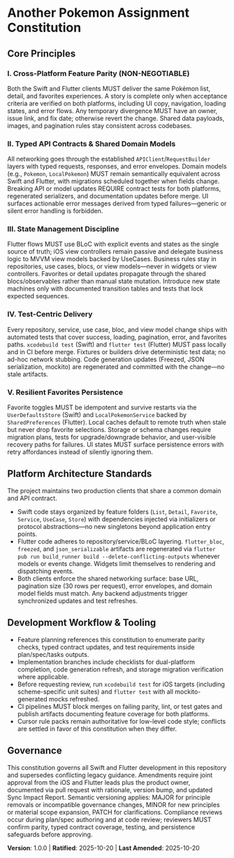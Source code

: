 <!--
Sync Impact Report
Version change: (initial) → 1.0.0
Modified principles:
- (new) → I. Cross-Platform Feature Parity (NON-NEGOTIABLE)
- (new) → II. Typed API Contracts & Shared Domain Models
- (new) → III. State Management Discipline
- (new) → IV. Test-Centric Delivery
- (new) → V. Resilient Favorites Persistence
Added sections:
- Core Principles
- Platform Architecture Standards
- Development Workflow & Tooling
Removed sections: None
Templates requiring updates:
- ⚠ pending .specify/templates/plan-template.md (embed parity gates and platform structure)
- ⚠ pending .specify/templates/spec-template.md (call out dual-platform acceptance criteria)
- ⚠ pending .specify/templates/tasks-template.md (provide iOS + Flutter task scaffolding)
Follow-up TODOs: None
-->
# Another Pokemon Assignment Constitution

## Core Principles

### I. Cross-Platform Feature Parity (NON-NEGOTIABLE)
Both the Swift and Flutter clients MUST deliver the same Pokémon list, detail, and
favorites experiences. A story is complete only when acceptance criteria are
verified on both platforms, including UI copy, navigation, loading states, and
error flows. Any temporary divergence MUST have an owner, issue link, and fix
date; otherwise revert the change. Shared data payloads, images, and pagination
rules stay consistent across codebases.

### II. Typed API Contracts & Shared Domain Models
All networking goes through the established `APIClient`/`RequestBuilder` layers
with typed requests, responses, and error envelopes. Domain models (e.g.,
`Pokemon`, `LocalPokemon`) MUST remain semantically equivalent across Swift and
Flutter, with migrations scheduled together when fields change. Breaking API or
model updates REQUIRE contract tests for both platforms, regenerated serializers,
and documentation updates before merge. UI surfaces actionable error messages
derived from typed failures—generic or silent error handling is forbidden.

### III. State Management Discipline
Flutter flows MUST use BLoC with explicit events and states as the single source
of truth; iOS view controllers remain passive and delegate business logic to
MVVM view models backed by UseCases. Business rules stay in repositories, use
cases, blocs, or view models—never in widgets or view controllers. Favorites or
detail updates propagate through the shared blocs/observables rather than manual
state mutation. Introduce new state machines only with documented transition
tables and tests that lock expected sequences.

### IV. Test-Centric Delivery
Every repository, service, use case, bloc, and view model change ships with
automated tests that cover success, loading, pagination, error, and favorites
paths. `xcodebuild test` (Swift) and `flutter test` (Flutter) MUST pass locally
and in CI before merge. Fixtures or builders drive deterministic test data; no
ad-hoc network stubbing. Code generation updates (Freezed, JSON serialization,
mockito) are regenerated and committed with the change—no stale artifacts.

### V. Resilient Favorites Persistence
Favorite toggles MUST be idempotent and survive restarts via the
`UserDefaultsStore` (Swift) and `LocalPokemonService` backed by
`SharedPreferences` (Flutter). Local caches default to remote truth when stale
but never drop favorite selections. Storage or schema changes require migration
plans, tests for upgrade/downgrade behavior, and user-visible recovery paths for
failures. UI states MUST surface persistence errors with retry affordances
instead of silently ignoring them.

## Platform Architecture Standards
The project maintains two production clients that share a common domain and API
contract.

- Swift code stays organized by feature folders (`List`, `Detail`, `Favorite`,
  `Service`, `UseCase`, `Store`) with dependencies injected via initializers or
  protocol abstractions—no new singletons beyond application entry points.
- Flutter code adheres to repository/service/BLoC layering. `flutter_bloc`,
  `freezed`, and `json_serializable` artifacts are regenerated via
  `flutter pub run build_runner build --delete-conflicting-outputs` whenever
  models or events change. Widgets limit themselves to rendering and dispatching
  events.
- Both clients enforce the shared networking surface: base URL, pagination size
  (30 rows per request), error envelopes, and domain model fields must match.
  Any backend adjustments trigger synchronized updates and test refreshes.

## Development Workflow & Tooling
- Feature planning references this constitution to enumerate parity checks,
  typed contract updates, and test requirements inside plan/spec/tasks outputs.
- Implementation branches include checklists for dual-platform completion,
  code generation refresh, and storage migration verification where applicable.
- Before requesting review, run `xcodebuild test` for iOS targets (including
  scheme-specific unit suites) and `flutter test` with all mockito-generated
  mocks refreshed.
- CI pipelines MUST block merges on failing parity, lint, or test gates and
  publish artifacts documenting feature coverage for both platforms.
- Cursor rule packs remain authoritative for low-level code style; conflicts are
  settled in favor of this constitution when they differ.

## Governance
This constitution governs all Swift and Flutter development in this repository
and supersedes conflicting legacy guidance. Amendments require joint approval
from the iOS and Flutter leads plus the product owner, documented via pull
request with rationale, version bump, and updated Sync Impact Report. Semantic
versioning applies: MAJOR for principle removals or incompatible governance
changes, MINOR for new principles or material scope expansion, PATCH for
clarifications. Compliance reviews occur during plan/spec authoring and at code
review; reviewers MUST confirm parity, typed contract coverage, testing, and
persistence safeguards before approving.

**Version**: 1.0.0 | **Ratified**: 2025-10-20 | **Last Amended**: 2025-10-20
